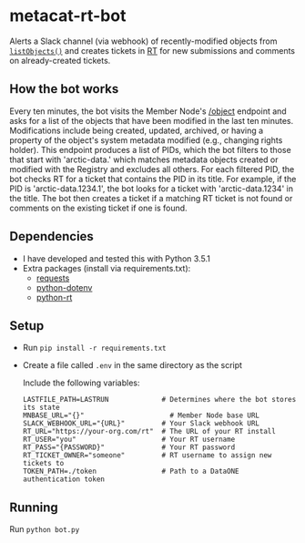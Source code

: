 # metacat-rt-bot

Alerts a Slack channel (via webhook) of recently-modified objects from
[`listObjects()`](http://jenkins-1.dataone.org/jenkins/job/API%20Documentation%20-%20trunk/ws/api-documentation/build/html/apis/MN_APIs.html#MNRead.listObjects) and creates tickets in
[RT](https://www.bestpractical.com/rt-and-rtir) for new submissions and comments on already-created tickets.

## How the bot works

Every ten minutes, the bot visits the Member Node's [/object](http://jenkins-1.dataone.org/jenkins/job/API%20Documentation%20-%20trunk/ws/api-documentation/build/html/apis/MN_APIs.html#MNRead.listObjects) endpoint and asks for a list of the objects that have been modified in the last ten minutes.
Modifications include being created, updated, archived, or having a property of the object's system metadata modified (e.g., changing rights holder).
This endpoint produces a list of PIDs, which the bot filters to those that start with 'arctic-data.' which matches metadata objects created or modified with the Registry and excludes all others.
For each filtered PID, the bot checks RT for a ticket that contains the PID in its title.
For example, if the PID is 'arctic-data.1234.1', the bot looks for a ticket with 'arctic-data.1234' in the title.
The bot then creates a ticket if a matching RT ticket is not found or comments on the existing ticket if one is found.

## Dependencies

- I have developed and tested this with Python 3.5.1
- Extra packages (install via requirements.txt):
  - [requests](http://docs.python-requests.org/en/master/)
  - [python-dotenv](https://github.com/theskumar/python-dotenv)
  - [python-rt](https://gitlab.labs.nic.cz/labs/python-rt)

## Setup

- Run `pip install -r requirements.txt`
- Create a file called `.env` in the same directory as the script

  Include the following variables:

  ```
  LASTFILE_PATH=LASTRUN             # Determines where the bot stores its state
  MNBASE_URL="{}"                     # Member Node base URL
  SLACK_WEBHOOK_URL="{URL}"         # Your Slack webhook URL
  RT_URL="https://your-org.com/rt"  # The URL of your RT install
  RT_USER="you"                     # Your RT username
  RT_PASS="{PASSWORD}"              # Your RT password
  RT_TICKET_OWNER="someone"         # RT username to assign new tickets to
  TOKEN_PATH=./token                # Path to a DataONE authentication token
  ```

## Running

Run `python bot.py`
